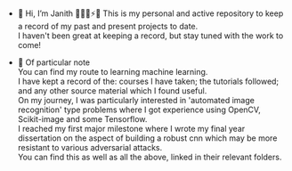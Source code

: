 - 👋 Hi, I’m Janith  👦🏽💡⚡🔌
This is my personal and active repository to keep a record of my past and present projects to date.  
I haven't been great at keeping a record, but stay tuned with the work to come!  

- 🌱 Of particular note  
You can find my route to learning machine learning.  
I have kept a record of the: courses I have taken; the tutorials followed; and any other source material which I found useful.  
On my journey, I was particularly interested in 'automated image recognition' type problems where I got experience using OpenCV, Scikit-image and some Tensorflow.  
I reached my first major milestone where I wrote my final year dissertation on the aspect of building a robust cnn which may be more resistant to various adversarial attacks.  
You can find this as well as all the above, linked in their relevant folders.  

<!---
JanThan/JanThan is a ✨ special ✨ repository because its `README.md` (this file) appears on your GitHub profile.
You can click the Preview link to take a look at your changes.
--->
